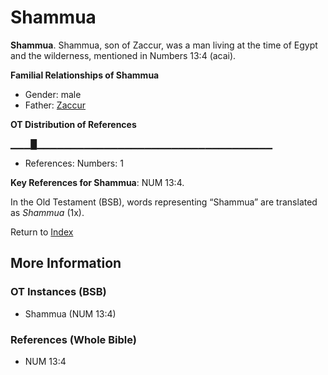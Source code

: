 # Shammua
**Shammua**. 
Shammua, son of Zaccur, was a man living at the time of Egypt and the wilderness, mentioned in Numbers 13:4 (acai). 




**Familial Relationships of Shammua**


* Gender: male
* Father: [Zaccur](Zaccur.md)


**OT Distribution of References**

▁▁▁█▁▁▁▁▁▁▁▁▁▁▁▁▁▁▁▁▁▁▁▁▁▁▁▁▁▁▁▁▁▁▁▁▁▁▁
* References: Numbers: 1



**Key References for Shammua**: 
NUM 13:4. 


In the Old Testament (BSB), words representing “Shammua” are translated as 
*Shammua* (1x). 




Return to [Index](00-Index.md)

## More Information

### OT Instances (BSB)

* Shammua (NUM 13:4)



### References (Whole Bible)

* NUM 13:4



